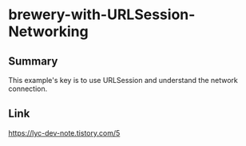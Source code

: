 # brewery-with-URLSession-Networking

## Summary

This example's key is to use URLSession and understand the network connection.

## Link
https://lyc-dev-note.tistory.com/5
